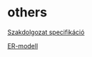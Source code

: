 # others
[Szakdolgozat specifikáció](https://onedrive.live.com/view.aspx?resid=D32417D921A94500!350032&ithint=file%2cdocx&authkey=!AOA51Ca1FbhZ1I4)

[ER-modell](https://viewer.diagrams.net/?tags=%7B%7D&highlight=0000ff&edit=_blank&layers=1&nav=1#R7Vxbc5s4FP41ntl9cAcBwu5jc%2Bt2pt1NmtnN5imjGBnTAeQKfNtfXwnEVSTBro1E13mI0dEF%2BL5zjs4RgpF1GW4%2FUrRcfCEuDkam4W5H1tXIZH%2F2e%2FbDJbtMMnlvZwKP%2Bm4mAqXg3v8PC6EhpCvfxXGtYUJIkPjLunBGogjPkpoMUUo29WZzEtTPukQelgT3MxTI0gffTRaZdGpOSvkf2PcW%2BZmBI244RHljcSfxArlkUxFZ1yPrkhKSZEfh9hIHHLwcl6zfzQu1xYVRHCVdOoTOlzvvr0%2BTOPrnK7hz1mg9X42BKS4u2eV3jF0GgChGJGI%2FF5SsIhfzcQxWIjRZEI9EKPhMyJIJARN%2Bw0myE%2FShVUKYaJGEgajFWz%2F5l3d%2FB0XpUQzGj6%2B21cIuL0QJ3VU68eJjPh4vlN3SUtnP%2FcCJLy%2BfSW78IBD1Mm4Cypis6Ay%2FBpbQP0Q9nLzSDmbtOJCVEwhWPmISYna9rAHFAUr8dV3TkFBYr2hXcsoOBK37UJyNu0bBSpzpFtM5oSGmsUR%2BnenNwk%2Fw%2FRKlqGyYgddZfRHJNaYJ3r5676LWngrrEO4hL25KWwO5AS0qduYYJ0LLdhQaBDjIIAxlBmF2NAhropVF5HOSzhyDGsMl4fpyDLTiGBpnjo%2FPsakXx%2BDM8fE51it6gSoD1Lc4Vs6VoxdX1pmrl7myteLKlLKCv2MdEoIxqCcE5nvVGQGYaKzVumUEVkdr0CshANMzxUenGOgVSIABJH3D41ivAMQcQNI3PI71Clxgz3ZcYbjkeyhJX1eOoV7zsSUFp5%2FJjJ2XROoDVAfqFqCag1iydqo2MTbeAct60yxY6RZTn8GE6cltxe5oK%2FmAmtiKOYj0xAFWg3%2FDmQyUf0sv%2Fs%2B5ywk41muh2zznLifgWK%2B41hpE7mL%2FQn5cr%2FUJCKWgtx%2BFKIm4%2FhqiaCdRUdK%2FX1pzegqPbsFpVwYH2lUaLIkfJXFl5FsuKDOCIrIXGYFV34jFDrIRS90oLu0n1GWqvbrsmQX%2FX9TFtl9VF6k9BArUy5a063qNxW0pTb%2Fzu9cn%2FW7z207AznqxYgceP2D9hYidoZDK9hoE%2FjLGveBoN5wWkGGctqBonewpm87PjssQl7ndmlMzgGbRj9PRF%2Bq1iOFINhShECs1EDjRy0Amg3QzjlFH0VYNI5BntoDMnpSr21Q7oOR5LU4oZk5FqT41Vt%2BLYEoZTLLrmiGGgJ%2FslAI1sTUDqriFYTkwUze7zPO8Co7Iw0%2BBH%2FpqTbMZmdsT1UjJjxGVu3mzaZZQNUjyfDhDCfYIHzuzxXiJohpizvcVf2ntYkYCwiLaDzxM9J7Rb%2Bwa2UUYjZ%2FfU%2BSMOYmS8RyFfrDLuoQkInGGdVEfp3E7rzWW20zOgE3GKPC9KKuIWWibeYX8Mko%2FAZsvIkKGBJemb9kVpRwZmGLDJFf8mKsv5FhABuhbbUHRNteHg4Yxy2EyAooa%2Fo%2FDzwTcP8L0Hnkh7V5Upaep1ZcjZoQVI%2BZqzhtVFJ3Xp6rO5amycwlojCU0vMv9F1XFrZdmALkhFC3T4DAfZlfKUx%2BbyzPDKOqmlSphIEWdValjhlLIvcr5m8SkxYKdqrCuM6KdpFzFdJVZiQYzlg10czFyJOkyF6MWJEezad0aZng0Bs34yFANpBwf4RD5wRNyXYpjeQWzX7iaQVKPYfm3739anx5uny9uVvPH4A57OxuO%2B907lB%2FvtZtuz%2Fe%2F0wChsbqWymrPKLqsvzUWxw7cgtd1D57Zrjk9PX2WY%2BUlpqEfxz6JFJtMYz6DlmoPI4fMyvOKccOvQNXpvtWyfMQDSK2cb8vXBvoFSV48evaZd31SHh81ltmg8vBIXv5eojjeEOoqxanpnJSrFOx5M%2FAhE%2Frh2%2BNf2HJw%2BOwMO%2B8Wag0JlG0WkqegWxbh%2BDN%2FmW6Tl3SALkj4vIrftom6ZhzDQhpfeGn7xEubhUxPZiGyK3lYYCr7W3WYNbd8KMfMgf16lX43oB7dqzhdY369tqA6%2Fb5KcFgyqM%2Fc0ZllzfZayKme%2BCBYy%2B4uZS7Qajwo6fgw6RgesHWdRN6eNKhFkdMseLQiBTpahdWTEbx2kRUbWJBVjJ%2BiVfiMqewG90spJDVvQbLzxiPL6S%2BlaMXK7nfu%2F6WXCFsBNodgMaZkMcfY4%2FJTllJ8hTW3lNM96RqJ54FlXeVJoHX9Aw%3D%3D)
